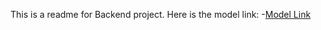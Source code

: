 This is a readme for Backend project. 
Here is the model link:
-[Model Link](https://app.eraser.io/workspace/YtPqZ1VogxGy1jzIDkzj)